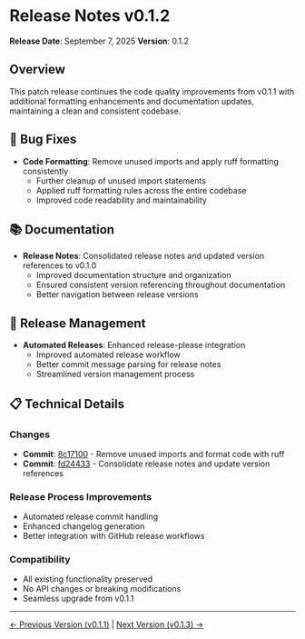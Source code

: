 # Release Notes v0.1.2

**Release Date**: September 7, 2025
**Version**: 0.1.2

## Overview

This patch release continues the code quality improvements from v0.1.1 with additional formatting enhancements and documentation updates, maintaining a clean and consistent codebase.

## 🐛 Bug Fixes

- **Code Formatting**: Remove unused imports and apply ruff formatting consistently
  - Further cleanup of unused import statements
  - Applied ruff formatting rules across the entire codebase
  - Improved code readability and maintainability

## 📚 Documentation

- **Release Notes**: Consolidated release notes and updated version references to v0.1.0
  - Improved documentation structure and organization
  - Ensured consistent version referencing throughout documentation
  - Better navigation between release versions

## 🔧 Release Management

- **Automated Releases**: Enhanced release-please integration
  - Improved automated release workflow
  - Better commit message parsing for release notes
  - Streamlined version management process

## 📋 Technical Details

### Changes

- **Commit**: [8c17100](https://github.com/madeinoz67/bank-statement-separator/commit/8c171007c57c5126a60c82f1062825078bc79b0a) - Remove unused imports and format code with ruff
- **Commit**: [fd24433](https://github.com/madeinoz67/bank-statement-separator/commit/fd244338322e8a9f2fcfa5bcd7f099746e8a3e1c) - Consolidate release notes and update version references

### Release Process Improvements

- Automated release commit handling
- Enhanced changelog generation
- Better integration with GitHub release workflows

### Compatibility

- All existing functionality preserved
- No API changes or breaking modifications
- Seamless upgrade from v0.1.1

---

[← Previous Version (v0.1.1)](RELEASE_NOTES_v0.1.1.md) | [Next Version (v0.1.3) →](RELEASE_NOTES_v0.1.3.md)
